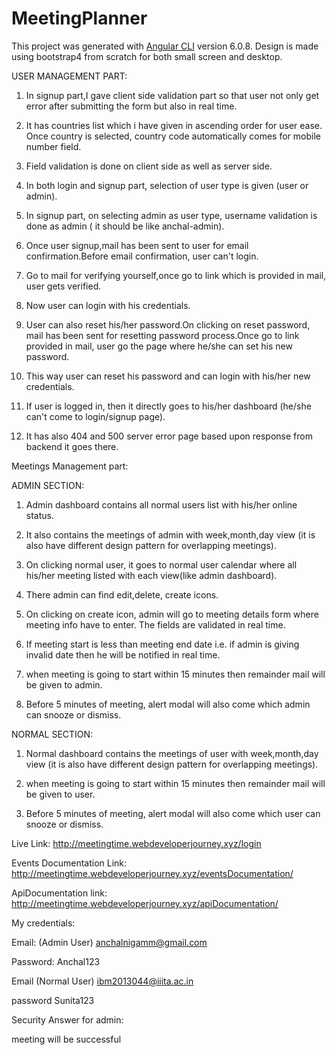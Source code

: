 # MeetingPlanner

This project was generated with [Angular CLI](https://github.com/angular/angular-cli) version 6.0.8.
Design is made using bootstrap4 from scratch for both small screen and desktop.

USER MANAGEMENT PART:

1) In signup part,I gave client side validation part so that user not only get error after submitting the form but also in real time.

2) It has countries list which i have given in ascending order for user ease. Once country is selected, country code automatically comes 
for mobile number field.

3) Field validation is done on client side as well as server side.

4) In both login and signup part, selection of user type is given (user or admin).

5) In signup part, on selecting admin as user type, username validation is done as admin ( it should be like anchal-admin).

6) Once user signup,mail has been sent to user for email confirmation.Before email confirmation, user can't login.

7) Go to mail for verifying yourself,once go to link which is provided in mail, user gets verified.

8) Now user can login with his credentials.

9) User can also reset his/her password.On clicking on reset password, mail has been sent for resetting password process.Once go to link
provided in mail, user go the page where he/she can set his new password.

10) This way user can reset his password and can login with his/her new credentials.

11) If user is logged in, then it directly goes to his/her dashboard (he/she can't come to login/signup page). 

12) It has also 404 and 500 server error page based upon response from backend it goes there.


Meetings Management part:

   ADMIN SECTION:

1) Admin dashboard contains all normal users list with his/her online status.

2) It also contains the meetings of admin with week,month,day view (it is also have different design pattern for overlapping meetings).

3) On clicking normal user, it goes to normal user calendar where all his/her meeting listed with each view(like admin dashboard).

4) There admin can find edit,delete, create icons.

5) On clicking on create icon, admin will go to meeting details form where meeting info have to enter. The fields are validated in real time.

6) If meeting start is less than meeting end date i.e. if admin is giving invalid date then he will be notified in real time.

7) when meeting is going to start within 15 minutes then remainder mail will be given to admin.

8) Before 5 minutes of meeting, alert modal will also come which admin can snooze or dismiss.

  NORMAL SECTION:

1) Normal dashboard contains the meetings of user with week,month,day view (it is also have different design pattern for overlapping meetings).

2) when meeting is going to start within 15 minutes then remainder mail will be given to user.

3) Before 5 minutes of meeting, alert modal will also come which user can snooze or dismiss.

Live Link:
http://meetingtime.webdeveloperjourney.xyz/login

Events Documentation Link:
http://meetingtime.webdeveloperjourney.xyz/eventsDocumentation/

ApiDocumentation link:
http://meetingtime.webdeveloperjourney.xyz/apiDocumentation/

My credentials:

Email: (Admin User)
anchalnigamm@gmail.com

Password:
Anchal123

Email (Normal User)
ibm2013044@iiita.ac.in

password
Sunita123


Security Answer for admin:

meeting will be successful



